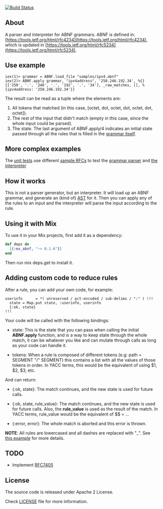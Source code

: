 [![Build Status](https://travis-ci.org/marcelog/ex_abnf.svg)](https://travis-ci.org/marcelog/ex_abnf)

## About

A parser and interpreter for ABNF grammars. ABNF is defined in:
[https://tools.ietf.org/html/rfc4234](https://tools.ietf.org/html/rfc4234),
which is updated in [https://tools.ietf.org/html/rfc5234](https://tools.ietf.org/html/rfc5234).

## Use example

    iex(1)> grammar = ABNF.load_file "samples/ipv4.abnf"
    iex(2)> ABNF.apply grammar, "ipv4address", '250.246.192.34', %{}
    {['250', '.', '246', '.', '192', '.', '34'], _raw_matches, [], %{ipv4address: '250.246.192.34'}}

The result can be read as a tuple where the elements are:
 1. All tokens that matched (in this case, [octet, dot, octet, dot, octet, dot, octet]).
 2. The rest of the input that didn't match (empty in this case, since the whole input could be parsed).
 3. The state. The last argument of ABNF.apply/4 indicates an initial state passed through all the rules that
 is filled in the [grammar itself](https://github.com/marcelog/ex_abnf/blob/master/samples/ipv4.abnf#L5).

## More complex examples

The [unit tests](https://github.com/marcelog/ex_abnf/blob/master/test/ex_abnf_test.exs)
use different [sample RFCs](https://github.com/marcelog/ex_abnf/tree/master/samples) to test the
[grammar parser](https://github.com/marcelog/ex_abnf/blob/master/lib/grammar.ex) and
[the interpreter](https://github.com/marcelog/ex_abnf/blob/master/lib/interpreter.ex)

## How it works
This is not a parser generator, but an interpreter. It will load up an ABNF grammar,
and generate an (kind of) [AST](http://en.wikipedia.org/wiki/Abstract_syntax_tree) for it. Then
you can apply any of the rules to an input and the interpreter will parse the input according to
the rule.

## Using it with Mix

To use it in your Mix projects, first add it as a dependency:

```elixir
def deps do
  [{:ex_abnf, "~> 0.1.6"}]
end
```
Then run mix deps.get to install it.

## Adding custom code to reduce rules
After a rule, you can add your own code, for example:
```
userinfo      = *( unreserved / pct-encoded / sub-delims / ":" ) !!!
  state = Map.put state, :userinfo, userinfo
  {:ok, state}
!!!
```

Your code will be called with the following bindings:
 * state: This is the state that you can pass when calling the initial **ABNF.apply**
 function, and is a way to keep state through the whole match, it can be whatever you
 like and can mutate through calls as long as your code can handle it.

 * tokens: When a rule is composed of different tokens (e.g: path = SEGMENT "/" SEGMENT) this
 contains a list with all the values of those tokens in order. In YACC terms, this would be
 the equivalent of using $1, $2, $3, etc.

And can return:
 * {:ok, state}: The match continues, and the new state is used for
 future calls.

 * {:ok, state, rule_value}: The match continues, and the new state is used for
 future calls. Also, the **rule_value** is used as the result of the match. In YACC terms, rule_value would be the equivalent of $$ = ...

 * {:error, error}: The whole match is aborted and this error is thrown.

**NOTE**: All rules are lowercased and all dashes are replaced with "_". See
[this example](https://github.com/marcelog/ex_abnf/blob/master/samples/RFC3986.abnf#L76) for
more details.

## TODO
 * Implement [RFC7405](https://tools.ietf.org/html/rfc7405)

## License
The source code is released under Apache 2 License.

Check [LICENSE](https://github.com/marcelog/ex_abnf/blob/master/LICENSE) file for more information.
